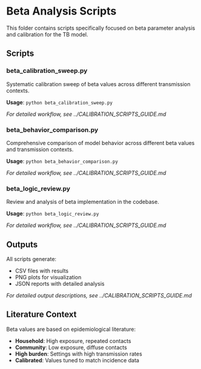 # Beta Analysis Scripts

This folder contains scripts specifically focused on beta parameter analysis and calibration for the TB model.

## Scripts

### beta_calibration_sweep.py
Systematic calibration sweep of beta values across different transmission contexts.

**Usage**: `python beta_calibration_sweep.py`

*For detailed workflow, see ../CALIBRATION_SCRIPTS_GUIDE.md*

### beta_behavior_comparison.py
Comprehensive comparison of model behavior across different beta values and transmission contexts.

**Usage**: `python beta_behavior_comparison.py`

*For detailed workflow, see ../CALIBRATION_SCRIPTS_GUIDE.md*

### beta_logic_review.py
Review and analysis of beta implementation in the codebase.

**Usage**: `python beta_logic_review.py`

*For detailed workflow, see ../CALIBRATION_SCRIPTS_GUIDE.md*

## Outputs

All scripts generate:
- CSV files with results
- PNG plots for visualization
- JSON reports with detailed analysis

*For detailed output descriptions, see ../CALIBRATION_SCRIPTS_GUIDE.md*

## Literature Context

Beta values are based on epidemiological literature:
- **Household**: High exposure, repeated contacts
- **Community**: Low exposure, diffuse contacts
- **High burden**: Settings with high transmission rates
- **Calibrated**: Values tuned to match incidence data 